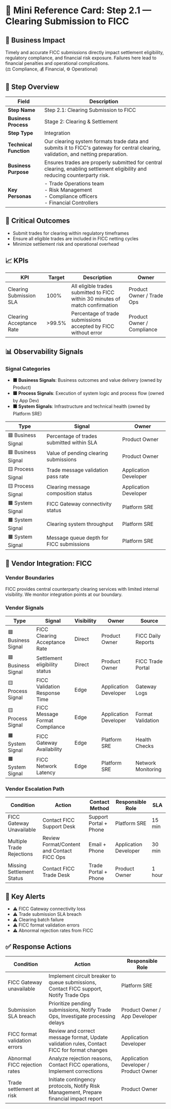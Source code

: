 # 🧾 Mini Reference Card: Step 2.1 — Clearing Submission to FICC

## 📌 Business Impact
Timely and accurate FICC submissions directly impact settlement eligibility, regulatory compliance, and financial risk exposure. Failures here lead to financial penalties and operational complications.  
(⚖️ Compliance, 💰 Financial, ⚙️ Operational)

## 🧾 Step Overview
| Field | Description |
|-------|-------------|
| **Step Name** | Step 2.1: Clearing Submission to FICC |
| **Business Process** | Stage 2: Clearing & Settlement |
| **Step Type** | Integration |
| **Technical Function** | Our clearing system formats trade data and submits it to FICC's gateway for central clearing, validation, and netting preparation. |
| **Business Purpose** | Ensures trades are properly submitted for central clearing, enabling settlement eligibility and reducing counterparty risk. |
| **Key Personas** | - Trade Operations team <br> - Risk Management <br> - Compliance officers <br> - Financial Controllers |

## 🎯 Critical Outcomes
- Submit trades for clearing within regulatory timeframes
- Ensure all eligible trades are included in FICC netting cycles
- Minimize settlement risk and operational overhead

## 📈 KPIs
| KPI | Target | Description | Owner |
|-----|--------|-------------|-------|
| Clearing Submission SLA | 100% | All eligible trades submitted to FICC within 30 minutes of match confirmation | Product Owner / Trade Ops |
| Clearing Acceptance Rate | >99.5% | Percentage of trade submissions accepted by FICC without error | Product Owner / Compliance |

## 📊 Observability Signals

### Signal Categories
- **🟦 Business Signals**: Business outcomes and value delivery (owned by Product)
- **🟨 Process Signals**: Execution of system logic and process flow (owned by App Dev)
- **🟧 System Signals**: Infrastructure and technical health (owned by Platform SRE)

| Type | Signal | Owner |
|------|--------|-------|
| 🟦 Business Signal | Percentage of trades submitted within SLA | Product Owner |
| 🟦 Business Signal | Value of pending clearing submissions | Product Owner |
| 🟨 Process Signal | Trade message validation pass rate | Application Developer |
| 🟨 Process Signal | Clearing message composition status | Application Developer |
| 🟧 System Signal | FICC Gateway connectivity status | Platform SRE |
| 🟧 System Signal | Clearing system throughput | Platform SRE |
| 🟧 System Signal | Message queue depth for FICC submissions | Platform SRE |

## 🏢 Vendor Integration: FICC

### Vendor Boundaries
FICC provides central counterparty clearing services with limited internal visibility. We monitor integration points at our boundary.

### Vendor Signals

| Type | Signal | Visibility | Owner | Source |
|------|--------|------------|-------|--------|
| 🟦 Business Signal | FICC Clearing Acceptance Rate | Direct | Product Owner | FICC Daily Reports |
| 🟦 Business Signal | Settlement eligibility status | Direct | Product Owner | FICC Trade Portal |
| 🟨 Process Signal | FICC Validation Response Time | Edge | Application Developer | Gateway Logs |
| 🟨 Process Signal | FICC Message Format Compliance | Edge | Application Developer | Format Validation |
| 🟧 System Signal | FICC Gateway Availability | Edge | Platform SRE | Health Checks |
| 🟧 System Signal | FICC Network Latency | Edge | Platform SRE | Network Monitoring |

### Vendor Escalation Path
| Condition | Action | Contact Method | Responsible Role | SLA |
|-----------|--------|----------------|------------------|-----|
| FICC Gateway Unavailable | Contact FICC Support Desk | Support Portal + Phone | Platform SRE | 15 min |
| Multiple Trade Rejections | Review Format/Content and Contact FICC Ops | Email + Phone | Application Developer | 30 min |
| Missing Settlement Status | Contact FICC Trade Desk | Trade Portal + Phone | Product Owner | 1 hour |

## 🔔 Key Alerts
- ⚠ FICC Gateway connectivity loss
- ⚠ Trade submission SLA breach
- ⚠ Clearing batch failure
- ⚠ FICC format validation errors
- ⚠ Abnormal rejection rates from FICC

## ✅ Response Actions
| Condition | Action | Responsible Role |
|-----------|--------|------------------|
| FICC Gateway unavailable | Implement circuit breaker to queue submissions, Contact FICC support, Notify Trade Ops | Platform SRE |
| Submission SLA breach | Prioritize pending submissions, Notify Trade Ops, Investigate processing delays | Product Owner / App Developer |
| FICC format validation errors | Review and correct message format, Update validation rules, Contact FICC for format changes | Application Developer |
| Abnormal FICC rejection rates | Analyze rejection reasons, Contact FICC operations, Implement corrections | Application Developer / Product Owner |
| Trade settlement at risk | Initiate contingency protocols, Notify Risk Management, Prepare financial impact report | Product Owner |

